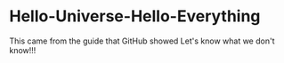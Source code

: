 # Hello-Universe-Hello-Everything
This came from the guide that GitHub showed 
Let's know what we don't know!!!
